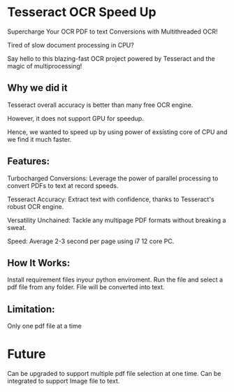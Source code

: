 # Tesseract OCR Speed Up  
Supercharge Your OCR PDF to text Conversions with Multithreaded OCR!

Tired of slow document processing in CPU? 

Say hello to this blazing-fast OCR project powered by Tesseract and the magic of multiprocessing!

## Why we did it
Tesseract overall accuracy is better than many free OCR engine. 

However, it does not support GPU for speedup. 

Hence, we wanted to speed up by using power of exsisting  core of CPU and we find it much faster.

## Features:
Turbocharged Conversions: Leverage the power of parallel processing to convert PDFs to text at record speeds.

Tesseract Accuracy: Extract text with confidence, thanks to Tesseract's robust OCR engine.

Versatility Unchained: Tackle any multipage PDF formats without breaking a sweat.

Speed: Average 2-3 second per page using i7 12 core PC.

## How It Works:
Install requirement files inyour python enviroment.
Run the file and select a pdf file from any folder.
File will be converted into text.

## Limitation:
Only one pdf file at a time

# Future 
Can be upgraded to support multiple pdf file selection at one time.
Can be integrated to support Image file to text.
